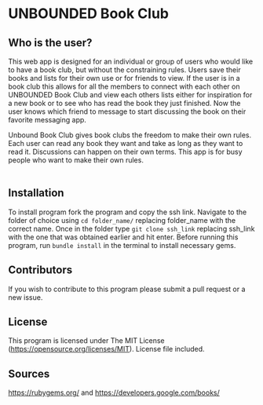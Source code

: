 # UNBOUNDED Book Club

## Who is the user?
This web app is designed for an individual or group of users who would like to have a book club, but without the constraining rules. Users save their books and lists for their own use or for friends to view. If the user is in a book club this allows for all the members to connect with each other on UNBOUNDED Book Club and view each others lists either for inspiration for a new book or to see who has read the book they just finished. Now the user knows which friend to message to start discussing the book on their favorite messaging app. 

Unbound Book Club gives book clubs the freedom to make their own rules. Each user can read any book they want and take as long as they want to read it. Discussions can happen on their own terms. This app is for busy people who want to make their own rules.
 <br><br>

 ## Installation

To install program fork the program and copy the ssh link. Navigate to the folder of choice using  ```cd folder_name/``` replacing folder_name with the correct name. Once in the folder type ```git clone ssh_link``` replacing ssh_link with the one that was obtained earlier and hit enter. Before running this program, run ```bundle install``` in the terminal to install necessary gems. 

## Contributors 

If you wish to contribute to this program please submit a pull request or a new issue.

## License

This program is licensed under The MIT License (https://opensource.org/licenses/MIT). License file included.

## Sources

https://rubygems.org/  and https://developers.google.com/books/
